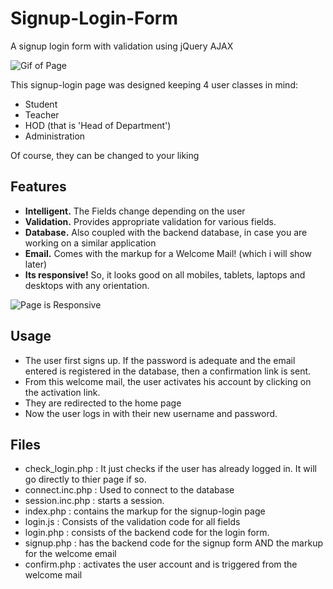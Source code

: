 # Signup-Login-Form
A signup login form with validation using jQuery AJAX

![Gif of Page](/gifs/intro_gif.gif?raw=true "Normal view")

This signup-login page was designed keeping 4 user classes in mind:
- Student
- Teacher
- HOD (that is 'Head of Department')
- Administration

Of course, they can be changed to your liking


## Features 

- **Intelligent.** The Fields change depending on the user
- **Validation.** Provides appropriate validation for various fields. 
- **Database.** Also coupled with the backend database, in case you are working on a similar application
- **Email.** Comes with the markup for a Welcome Mail! (which i will show later)
- **Its responsive!** So, it looks good on all mobiles, tablets, laptops and desktops with any orientation.

![Page is Responsive](/gifs/responsive_gif.gif?raw=true "Normal view")


## Usage

- The user first signs up. If the password is adequate and the email entered is registered in the database, then a confirmation link is sent.
- From this welcome mail, the user activates his account by clicking on the activation link.
- They are redirected to the home page 
- Now the user logs in with their new username and password.


## Files

- check_login.php : It just checks if the user has already logged in. It will go directly to thier page if so.
- connect.inc.php : Used to connect to the database
- session.inc.php : starts a session. 
- index.php : contains the markup for the signup-login page
- login.js : Consists of the validation code for all fields
- login.php : consists of the backend code for the login form.
- signup.php : has the backend code for the signup form AND the markup for the welcome email
- confirm.php : activates the user account and is triggered from the welcome mail
